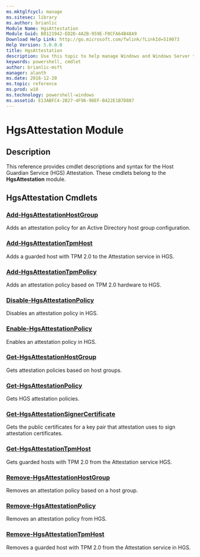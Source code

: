 ```yaml
---
ms.mktglfcycl: manage
ms.sitesec: library
ms.author: brianlic
Module Name: HgsAttestation
Module Guid: B0121942-ED2D-4A2B-959E-F0CFA64B48A9
Download Help Link: http://go.microsoft.com/fwlink/?LinkId=519073
Help Version: 5.0.0.0
title: HgsAttestation
description: Use this topic to help manage Windows and Windows Server technologies with Windows PowerShell.
keywords: powershell, cmdlet
author: brianlic-msft
manager: alanth
ms.date: 2016-12-20
ms.topic: reference
ms.prod: w10
ms.technology: powershell-windows
ms.assetid: E13ABFC4-2B27-4F96-98EF-B422E1B7D887
---
```


# HgsAttestation Module
## Description
This reference provides cmdlet descriptions and syntax for the Host Guardian Service (HGS) Attestation. These cmdlets belong to the **HgsAttestation** module.

## HgsAttestation Cmdlets
### [Add-HgsAttestationHostGroup](./Add-HgsAttestationHostGroup.md)
Adds an attestation policy for an Active Directory host group configuration.

### [Add-HgsAttestationTpmHost](./Add-HgsAttestationTpmHost.md)
Adds a guarded host with TPM 2.0 to the Attestation service in HGS.

### [Add-HgsAttestationTpmPolicy](./Add-HgsAttestationTpmPolicy.md)
Adds an attestation policy based on TPM 2.0 hardware to HGS.

### [Disable-HgsAttestationPolicy](./Disable-HgsAttestationPolicy.md)
Disables an attestation policy in HGS.

### [Enable-HgsAttestationPolicy](./Enable-HgsAttestationPolicy.md)
Enables an attestation policy in HGS.

### [Get-HgsAttestationHostGroup](./Get-HgsAttestationHostGroup.md)
Gets attestation policies based on host groups.

### [Get-HgsAttestationPolicy](./Get-HgsAttestationPolicy.md)
Gets HGS attestation policies.

### [Get-HgsAttestationSignerCertificate](./Get-HgsAttestationSignerCertificate.md)
Gets the public certificates for a key pair that attestation uses to sign attestation certificates.

### [Get-HgsAttestationTpmHost](./Get-HgsAttestationTpmHost.md)
Gets guarded hosts with TPM 2.0 from the Attestation service HGS.

### [Remove-HgsAttestationHostGroup](./Remove-HgsAttestationHostGroup.md)
Removes an attestation policy based on a host group.

### [Remove-HgsAttestationPolicy](./Remove-HgsAttestationPolicy.md)
Removes an attestation policy from HGS.

### [Remove-HgsAttestationTpmHost](./Remove-HgsAttestationTpmHost.md)
Removes a guarded host with TPM 2.0 from the Attestation service in HGS.

